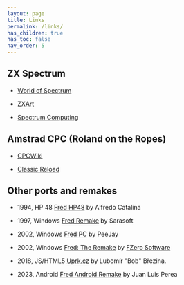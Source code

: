 ```yaml
---
layout: page
title: Links
permalink: /links/
has_children: true
has_toc: false
nav_order: 5
---
```


ZX Spectrum
-----------

  * [World of Spectrum](https://worldofspectrum.org/archive/software/games/fred-investronica-sa)

  * [ZXArt](https://zxart.ee/spa/software/game/arcade/maze/fred/)

  * [Spectrum Computing](https://spectrumcomputing.co.uk/index.php?cat=96&id=1858)

Amstrad CPC (Roland on the Ropes)
---------------------------------

  * [CPCWiki](https://www.cpcwiki.eu/index.php/Roland_on_the_Ropes)

  * [Classic Reload](https://classicreload.com/cpc-roland-on-the-ropes.html)

Other ports and remakes
-----------------------

  * 1994, HP 48 [Fred HP48](https://8bitfred.github.io/links/fredhp48/) by Alfredo Catalina

  * 1997, Windows [Fred Remake](https://computeremuzone.com/ficha/100/fred-remake-sarasoft&l=en) by Sarasoft

  * 2002, Windows [Fred PC](https://www.classic-retro-games.com/games/platform/fred-128) by PeeJay

  * 2002, Windows [Fred: The Remake](https://www.mobygames.com/game/45287/fred-the-remake/) by [FZero Software](http://www.fzero.co.uk/)

  * 2018, JS/HTML5 [Uprk.cz](https://uprk.cz/) by Lubomír "Bob" Březina.

  * 2023, Android [Fred Android Remake](https://play.google.com/store/apps/details?id=com.fredandroidremake&hl=en_US&gl=US) by Juan Luis Perea






  
